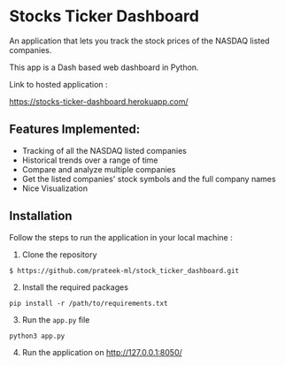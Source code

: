 # Stocks Ticker Dashboard

An application that lets you track the stock prices of the NASDAQ listed companies.

This app is a Dash based web dashboard in Python.

Link to hosted application : 

https://stocks-ticker-dashboard.herokuapp.com/

## Features Implemented:

- Tracking of all the NASDAQ listed companies
- Historical trends over a range of time
- Compare and analyze multiple companies
- Get the listed companies' stock symbols and the full company names
- Nice Visualization

## Installation

Follow the steps to run the application in your local machine :

1. Clone the repository
```
$ https://github.com/prateek-ml/stock_ticker_dashboard.git
```
2. Install the required packages
```
pip install -r /path/to/requirements.txt
```
3. Run the ```app.py``` file
```
python3 app.py
```
4. Run the application on http://127.0.0.1:8050/
